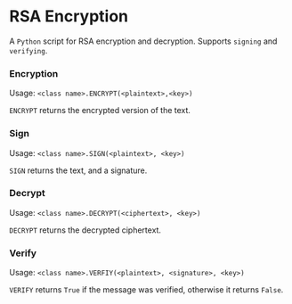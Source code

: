 # RSA Encryption

A `Python` script for RSA encryption and decryption. Supports `signing` and `verifying`.

### Encryption
Usage: `<class name>.ENCRYPT(<plaintext>,<key>)`

`ENCRYPT` returns the encrypted version of the text.

### Sign
Usage: `<class name>.SIGN(<plaintext>, <key>)`

`SIGN` returns the text, and a signature.

### Decrypt
Usage: `<class name>.DECRYPT(<ciphertext>, <key>)`

`DECRYPT` returns the decrypted ciphertext.

### Verify
Usage: `<class name>.VERFIY(<plaintext>, <signature>, <key>)`

`VERIFY` returns `True` if the message was verified, otherwise it returns `False`.

